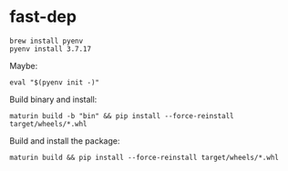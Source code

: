 # fast-dep

```
brew install pyenv
pyenv install 3.7.17
```

Maybe:

```
eval "$(pyenv init -)"
```

Build binary and install:

```
maturin build -b "bin" && pip install --force-reinstall target/wheels/*.whl
```

Build and install the package: 

```
maturin build && pip install --force-reinstall target/wheels/*.whl
```